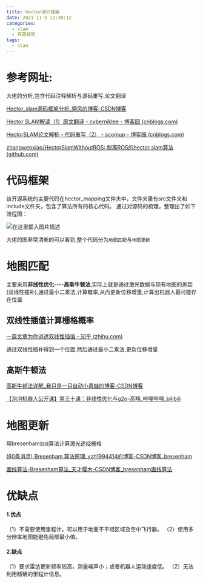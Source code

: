 ```yaml
---
title: hector源码理解
date: 2021-11-5 12:30:12
categories:
  - slam
  - 开源框架
tags:
  - slam
---
```


# 参考网址:

大佬的分析,包含代码注释解析与源码重写,论文翻译

[Hector_slam源码框架分析_翎风的博客-CSDN博客](https://blog.csdn.net/qq_36355662/article/details/90349302)

[Hector SLAM解读（1）原文翻译 - cyberniklee - 博客园 (cnblogs.com)](https://www.cnblogs.com/cyberniklee/p/8484104.html)

[HectorSLAM论文解析・代码重写（2） - scomup - 博客园 (cnblogs.com)](https://www.cnblogs.com/scomup/p/7075296.html)

[zhangwenxiao/HectorSlamWithoutROS: 脱离ROS的hector slam算法 (github.com)](https://github.com/zhangwenxiao/HectorSlamWithoutROS)

# 代码框架

该开源系统的主要代码在hector_mapping文件夹中，文件夹里有src文件夹和include文件夹，包含了算法所有的核心代码。
通过对源码的梳理，整理出了如下流程图：

![在这里插入图片描述](https://img-blog.csdnimg.cn/20190520100840536.png?x-oss-process=image/watermark,type_ZmFuZ3poZW5naGVpdGk,shadow_10,text_aHR0cHM6Ly9ibG9nLmNzZG4ubmV0L3FxXzM2MzU1NjYy,size_16,color_FFFFFF,t_70)

大佬的图非常清晰的可以看到,整个代码分为`地图匹配`与`地图更新`

# 地图匹配

主要采用**非线性优化**----**高斯牛顿法**,实际上就是通过激光数据与现有地图的差距(双线性插补),通过最小二乘法,计算概率,从而更新位移增量,计算出机器人最可能存在位置

## 双线性插值计算栅格概率

[一篇文章为你讲透双线性插值 - 知乎 (zhihu.com)](https://zhuanlan.zhihu.com/p/110754637)

通过双线性插补得到一个位置,然后通过最小二乘法,更新位移增量

## 高斯牛顿法

[高斯牛顿法详解_我只是一只自动小青蛙的博客-CSDN博客](https://blog.csdn.net/qq_42138662/article/details/109289129)

[【泡泡机器人公开课】第三十课：非线性优化与g2o-高翔_哔哩哔哩_bilibili](https://www.bilibili.com/video/BV1b441177kr?from=search&seid=5703864891923353812&spm_id_from=333.337.0.0)

# 地图更新

用bresenham`划线`算法计算激光途经栅格

[(60条消息) Bresenham 算法原理_yzh1994414的博客-CSDN博客_bresenham](https://blog.csdn.net/yzh1994414/article/details/82860187)

[画线算法-Bresenham算法_天才樱木-CSDN博客_bresenham画线算法](https://blog.csdn.net/datase/article/details/83620338)

# 优缺点

#### 1.优点

（1）不需要使用里程计，可以用于地面不平坦区域及空中飞行器。
（2）使用多分辨率地图能避免局部最小值。

#### 2.缺点

（1）要求雷达更新频率较高，测量噪声小；或者机器人运动速度低。
（2）无法利用精确的里程计信息。

